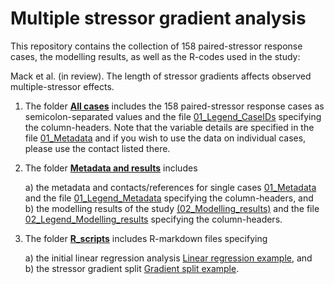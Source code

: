 # <b>Multiple stressor gradient analysis</b>


This repository contains the collection of 158 paired-stressor response cases, the modelling results, as well as the R-codes used in the study:

Mack et al. (in review). The length of stressor gradients affects observed multiple-stressor effects. 


1) The folder [<b>All cases</b>](https://github.com/leonimack/Multiple_stressor_gradient_analysis/blob/main/All%20cases) includes the 158 paired-stressor response cases as semicolon-separated values and the file [01_Legend_CaseIDs](https://github.com/leonimack/Multiple_stressor_gradient_analysis/blob/main/All%20cases/01_Legend_CaseIDs.csv) specifying the column-headers. Note that the variable details are specified in the file [01_Metadata](https://github.com/leonimack/Multiple_stressor_gradient_analysis/tree/main/Metadata%20and%20results) and if you wish to use the data on individual cases, please use the contact listed there.

2) The folder [<b>Metadata and results</b>](https://github.com/leonimack/Multiple_stressor_gradient_analysis/tree/main/Metadata%20and%20results) includes

    a) the metadata and contacts/references for single cases [01_Metadata](https://github.com/leonimack/Multiple_stressor_gradient_analysis/tree/main/Metadata%20and%20results) and the file [01_Legend_Metadata](https://github.com/leonimack/Multiple_stressor_gradient_analysis/blob/main/Metadata%20and%20results/01_Legend_Metadata..csv) specifying the column-headers, and   
    b) the modelling results of the study [(02_Modelling_results)](https://github.com/leonimack/Multiple_stressor_gradient_analysis/blob/main/Metadata%20and%20results/02_Modelling%20results.csv) and the file [02_Legend_Modelling_results](https://github.com/leonimack/Multiple_stressor_gradient_analysis/blob/main/Metadata%20and%20results/02_Legend_Modelling_results.csv) specifying the column-headers.

3) The folder [<b>R_scripts</b>](https://github.com/leonimack/Multiple_stressor_gradient_analysis/tree/main/R_scripts) includes R-markdown files specifying

    a) the initial linear regression analysis [Linear regression example](https://github.com/leonimack/Multiple_stressor_gradient_analysis/blob/main/R_scripts/Script_Linear%20regression%20example.Rmd), and    
    b) the stressor gradient split [Gradient split example](https://github.com/leonimack/Multiple_stressor_gradient_analysis/blob/main/R_scripts/Script_Gradient%20split%20example.Rmd).
